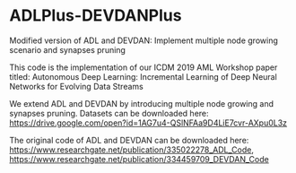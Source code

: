 # ADLPlus-DEVDANPlus
Modified version of ADL and DEVDAN: Implement multiple node growing scenario and synapses pruning

This code is the implementation of our ICDM 2019 AML Workshop paper titled: 
Autonomous Deep Learning: Incremental Learning of Deep Neural Networks for Evolving Data Streams

We extend ADL and DEVDAN by introducing multiple node growing and synapses pruning.
Datasets can be downloaded here: https://drive.google.com/open?id=1AG7u4-QSlNFAa9D4LiE7cvr-AXpu0L3z

The original code of ADL and DEVDAN can be downloaded here: https://www.researchgate.net/publication/335022278_ADL_Code,  https://www.researchgate.net/publication/334459709_DEVDAN_Code
